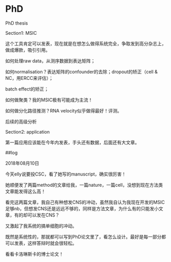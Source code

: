 # PhD
PhD thesis



Section1: MSIC

这个工具肯定可以发表，现在就是在想怎么做得系统完全，争取发到高分杂志上，做成爆款，吸引引用。

如何处理raw data，从测序数据到表达矩阵；

如何normalisation？表达矩阵的confounder的去除；dropout的矫正（cell & NC，用ERCC来评估）；

batch effect的矫正；

如何做聚类？我的MSIC极有可能成为主流！

如何做分化路径推测？RNA velocity似乎做得最好！评测。

后续的高级分析



Section2: application

第一篇应用应该能在今年内发表，手头还有数据，后面还有大文章。

















##log

2018年08月10日

今天elly说要投CSC，看了她写的manuscript，确实很厉害！

她顺便发了两篇method的文章给我，一篇nature，一篇cell，没想到现在方法类文章能发得这么高！

看完这两篇文章，我自己有种想发CNS的冲动，虽然我自认为我现在开发的MSIC足够nb，但想发CNS还是远远不够的，同样是方法文章，为什么有的只能发小文章，有的却可以发在CNS？

又激起了我系统的搞单细胞的冲动。

既然是系统性的，那就都可以写到PhD论文里了，看怎么设计。最好是每一部分都可以发表，这样答辩时就会很轻松。

看看卡洛琳斯卡的博士论文！



